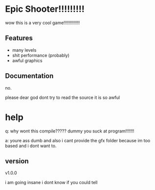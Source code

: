 # Epic Shooter!!!!!!!!!

wow this is a very cool game!!!!!!!!!!!!!

## Features

- many levels
- shit performance (probably)
- awful graphics

## Documentation

no.

please dear god dont try to read the source it is so awful

# help

q: why wont this compile????? dummy you suck at program!!!!!!!

a: youre ass dumb and also i cant provide the gfx folder because im too based and i dont want to.

## version

v1.0.0

i am going insane i dont know if you could tell